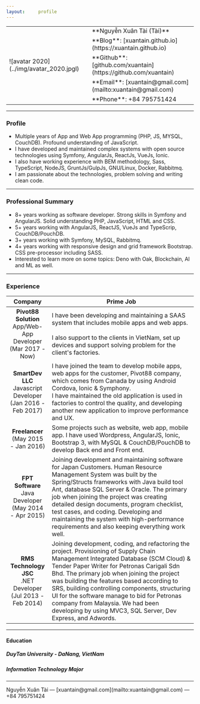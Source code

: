 ```yaml
---
layout:     profile
---
```


<table><tbody>
	<tr><td rowspan=6>![avatar 2020](../img/avatar_2020.jpgl)</td></tr><tr><td>**Nguyễn Xuân Tài (Tài)**</td></tr>
	<tr><td>**Blog**: [xuantain.github.io](https://xuantain.github.io)</td></tr><tr><td>**Github**: [github.com/xuantain](https://github.com/xuantain)</td></tr><tr><td>**Email**: [xuantain@gmail.com](mailto:xuantain@gmail.com)</td></tr><tr><td>**Phone**: +84 795751424</td></tr>
</tbody></table>

<hr/>

### Profile
- Multiple years of App and Web App programming (PHP, JS, MYSQL, CouchDB). Profound understanding of JavaScript.
- I have developed and maintained complex systems with open source technologies using Symfony, AngularJs, ReactJs, VueJs, Ionic.
- I also have working experience with BEM methodology, Sass, TypeScript, NodeJS, GruntJs/GulpJs, GNU/Linux, Docker, Rabbitmq.
- I am passionate about the technologies, problem solving and writing clean code.

<hr/>

### Professional Summary

- 8+ years working as software developer. Strong skills in Symfony and AngularJS. Solid understanding PHP, JavaScript, HTML and CSS.
- 5+ years working with AngularJS, ReactJS, VueJs and TypeScrip, CouchDB/PouchDB.
- 3+ years working with Symfony, MySQL, Rabbitmq.
- 4+ years working with responsive design and grid framework Bootstrap. CSS pre-processor including SASS.
- Interested to learn more on some topics: Deno with Oak, Blockchain, AI and ML as well.

<hr/>

### Experience

| Company | Prime Job |
| :---: | --------- |
| **Pivot88 Solution** <br> App/Web-App Developer <br> (Mar 2017 - Now) | I have been developing and maintaining a SAAS system that includes mobile apps and web apps. <br><br> I also support to the clients in VietNam, set up devices and support solving problem for the client's factories. |
| **SmartDev LLC** <br> Javascript Developer <br> (Jan 2016 - Feb 2017) | I have joined the team to develop mobile apps, web apps for the customer, Pivot88 company, which comes from Canada by using Android Cordova, Ionic & Symphony. <br> I have maintained the old application is used in factories to control the quality, and developing another new application to improve performance and UX. |
| **Freelancer** <br> (May 2015 - Jan 2016) | Some projects such as website, web ​app, mobile app. I have used Wordpress, AngularJS, Ionic, Bootstrap 3, with MySQL & CouchDB/PouchDB to develop Back​ end and Front ​end. |
| **FPT Software** <br> Java Developer <br> (May 2014 - Apr 2015) | Joining development and maintaining software for Japan Customers. Human Resource Management System was built by the Spring/Structs frameworks with Java build tool Ant, database SQL Server & Oracle. The primary job when joining the project was creating detailed design documents, program checklist, test cases, and coding. Developing and maintaining the system with high-performance requirements and also keeping everything work well. |
| **RMS Technology JSC** <br> .NET Developer <br> (Jul 2013 - Feb 2014) | Joining development, coding, and refactoring the project. Provisioning of Supply Chain Management Integrated Database (SCM Cloud) & Tender Paper Writer for Petronas Carigali Sdn Bhd. The primary job when joining the project was building the features based according to SRS, building controlling components, structuring UI for the software manage to bid for Petronas company from Malaysia. We had been developing by using MVC3, SQL Server, Dev ​Express, and Adwords. |

<hr/>

#### Education
##### DuyTan University - DaNang, VietNam
##### Information Technology Major

<hr/>

<p style="center">Nguyễn Xuân Tài &mdash; [xuantain@gmail.com](mailto:xuantain@gmail.com) &mdash; +84 795751424</p>

